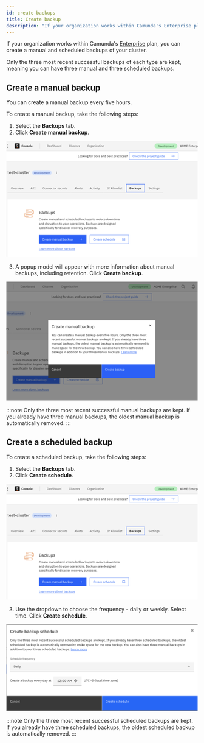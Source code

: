 ```yaml
---
id: create-backups
title: Create backup
description: "If your organization works within Camunda's Enterprise plan, you can create cluster backups."
---
```


If your organization works within Camunda's [Enterprise](https://camunda.com/enterprise/) plan, you can create a manual and scheduled backups of your cluster.

Only the three most recent successful backups of each type are kept, meaning you can have three manual and three scheduled backups.

## Create a manual backup

You can create a manual backup every five hours.

To create a manual backup, take the following steps:

1. Select the **Backups** tab.
2. Click **Create manual backup**.

![cluster-details](./img/cluster-detail-backups.png)

3. A popup model will appear with more information about manual backups, including retention. Click **Create backup**.

![cluster-details](./img/cluster-detail-backups-manual.png)

:::note
Only the three most recent successful manual backups are kept. If you already have three manual backups, the oldest manual backup is automatically removed.
:::

## Create a scheduled backup

To create a scheduled backup, take the following steps:

1. Select the **Backups** tab.
2. Click **Create schedule**.

![cluster-details](./img/cluster-detail-backups.png)

3. Use the dropdown to choose the frequency - daily or weekly. Select time. Click **Create schedule**.

![cluster-details](./img/cluster-detail-create-scheduled-backup.png)

:::note
Only the three most recent successful scheduled backups are kept. If you already have three scheduled backups, the oldest scheduled backup is automatically removed.
:::
